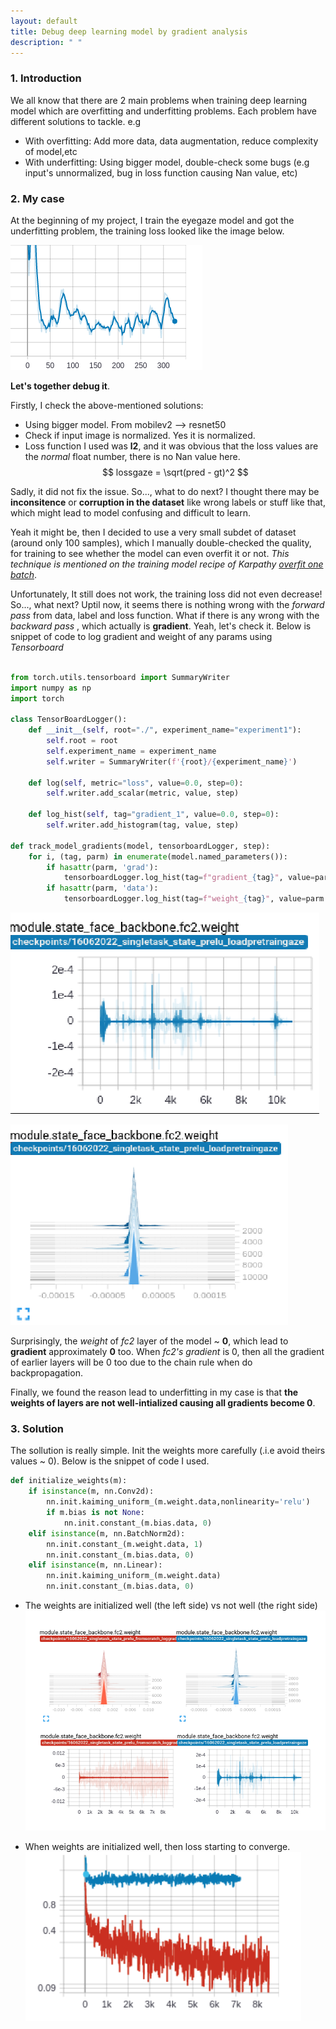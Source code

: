 ```yaml
---
layout: default
title: Debug deep learning model by gradient analysis
description: " "
---
```


### 1. Introduction
We all know that there are 2 main problems when training deep learning model which are overfitting and underfitting problems. Each problem have different solutions to tackle. e.g
+ With overfitting: Add more data, data augmentation, reduce complexity of model,etc
+ With underfitting: Using bigger model, double-check some bugs (e.g input's unnormalized, bug in loss function causing Nan value, etc)

### 2. My case
At the beginning of my project, I train the eyegaze model and got the underfitting problem, the training loss looked like the image below. 

![](images/underfit.png)


**Let's together debug it**.

Firstly, I check the above-mentioned solutions:
- Using bigger model. From mobilev2 --> resnet50
- Check if input image is normalized. Yes it is normalized. 
- Loss function I used was **l2**, and it was obvious that the loss values are the _normal_ float number, there is no Nan value here.
    $$ lossgaze = \sqrt(pred - gt)^2 $$

Sadly, it did not fix the issue. So..., what to do next? I thought there may be **inconsitence** or **corruption in the dataset** like wrong labels or stuff like that, which might lead to model confusing and difficult to learn. 

Yeah it might be, then I decided to use a very small subdet of dataset (around only 100 samples), which I manually double-checked the quality, for training to see whether the model can even overfit it or not.  _This technique is mentioned on the training model recipe of Karpathy [overfit one batch](http://karpathy.github.io/2019/04/25/recipe/)_.

Unfortunately, It still does not work, the training loss did not even decrease! So..., what next? Uptil now, it seems there is nothing wrong with the _forward pass_ from data, label and loss function. What if there is any wrong with the _backward pass_ , which actually is **gradient**. Yeah, let's check it.  Below is snippet of code to log gradient and weight of any params using _Tensorboard_

```python

from torch.utils.tensorboard import SummaryWriter
import numpy as np
import torch

class TensorBoardLogger():
    def __init__(self, root="./", experiment_name="experiment1"):
        self.root = root
        self.experiment_name = experiment_name
        self.writer = SummaryWriter(f'{root}/{experiment_name}')
    
    def log(self, metric="loss", value=0.0, step=0):
        self.writer.add_scalar(metric, value, step)
    
    def log_hist(self, tag="gradient_1", value=0.0, step=0):
        self.writer.add_histogram(tag, value, step)

def track_model_gradients(model, tensorboardLogger, step):
    for i, (tag, parm) in enumerate(model.named_parameters()):
        if hasattr(parm, 'grad'):
            tensorboardLogger.log_hist(tag=f"gradient_{tag}", value=parm.grad.data.cpu().numpy(), step=step)
        if hasattr(parm, 'data'):
            tensorboardLogger.log_hist(tag=f"weight_{tag}", value=parm.data.cpu().numpy(), step=step)

```
![](images/fail_distribution.png)

![](images/fail_histrogram.png)


Surprisingly, the _weight_ of _fc2_ layer of the model  ~ **0**, which lead to __gradient__ approximately **0** too. When _fc2's gradient_ is 0, then all the gradient of earlier layers will be 0 too due to the chain rule when do backpropagation. 

Finally, we found the reason lead to underfitting in my case is that **the weights of layers are not well-intialized causing all gradients become 0**.

### 3. Solution
The sollution is really simple. Init the weights more carefully (.i.e avoid theirs values ~ 0). Below is the snippet of code I used.

```python
def initialize_weights(m):
    if isinstance(m, nn.Conv2d):
        nn.init.kaiming_uniform_(m.weight.data,nonlinearity='relu')
        if m.bias is not None:
            nn.init.constant_(m.bias.data, 0)
    elif isinstance(m, nn.BatchNorm2d):
        nn.init.constant_(m.weight.data, 1)
        nn.init.constant_(m.bias.data, 0)
    elif isinstance(m, nn.Linear):
        nn.init.kaiming_uniform_(m.weight.data)
        nn.init.constant_(m.bias.data, 0)
```


- The weights are initialized well (the left side) vs not well (the right side) 
![](images/compare_gradient.png)

- When weights are initialized well, then loss starting to converge.
    ![](images/compare_loss.png)










